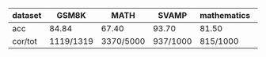 |dataset|GSM8K|MATH|SVAMP|mathematics|ocw|aime24|amc23|carp_en|college_math|olympiadbench|
|--|--|--|--|--|--|--|--|--|--|--|
|acc|84.84|67.40|93.70|81.50|0.00|13.33|42.50|0.00|40.88|35.85|
|cor/tot|1119/1319|3370/5000|937/1000|815/1000|0/0|4/30|17/40|0/0|650/1590|242/675|
